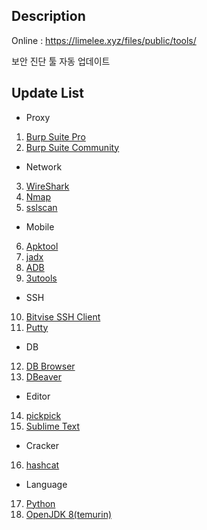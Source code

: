 ## Description
Online : https://limelee.xyz/files/public/tools/ 

보안 진단 툴 자동 업데이트

## Update List
- Proxy
1. [Burp Suite Pro](https://portswigger.net/)
2. [Burp Suite Community](https://portswigger.net/)
- Network
3. [WireShark](https://www.wireshark.org/)
4. [Nmap](https://nmap.org/)
5. [sslscan](https://github.com/rbsec/sslscan)
- Mobile
6. [Apktool](https://apktool.org/)
7. [jadx](https://github.com/skylot/jadx)
8. [ADB](https://developer.android.com/studio/releases/platform-tools?hl=ko)
9. [3utools](https://www.3u.com/)
- SSH
10. [Bitvise SSH Client](https://www.bitvise.com/ssh-client-download)
11. [Putty](https://www.putty.org/)
- DB
12. [DB Browser](https://sqlitebrowser.org/)
13. [DBeaver](https://dbeaver.io/)
- Editor
14. [pickpick](https://picpick.net/)
15. [Sublime Text](https://www.sublimetext.com/)
- Cracker
16. [hashcat](https://hashcat.net/hashcat/)
- Language
17. [Python](https://www.python.org/)
18. [OpenJDK 8(temurin)](https://github.com/adoptium/temurin8-binaries)
